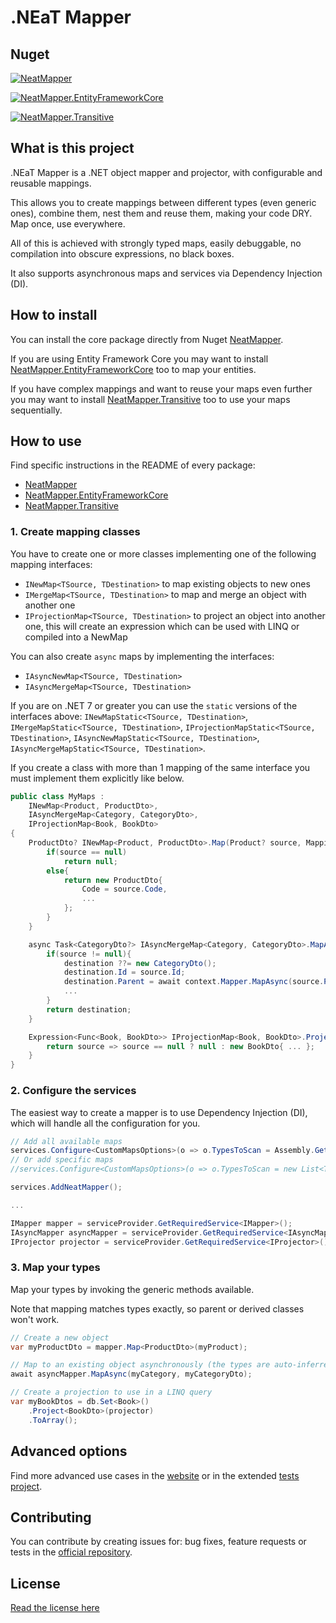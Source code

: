 # .NEaT Mapper

## Nuget

[![NeatMapper](https://img.shields.io/nuget/v/NeatMapper.svg?label=NeatMapper)](https://www.nuget.org/packages/NeatMapper)

[![NeatMapper.EntityFrameworkCore](https://img.shields.io/nuget/v/NeatMapper.EntityFrameworkCore.svg?label=NeatMapper.EntityFrameworkCore)](https://www.nuget.org/packages/NeatMapper.EntityFrameworkCore)

[![NeatMapper.Transitive](https://img.shields.io/nuget/v/NeatMapper.Transitive.svg?label=NeatMapper.Transitive)](https://www.nuget.org/packages/NeatMapper.Transitive)

## What is this project

.NEaT Mapper is a .NET object mapper and projector, with configurable and reusable mappings.

This allows you to create mappings between different types (even generic ones), combine them, nest them and reuse them, making your code DRY. Map once, use everywhere.

All of this is achieved with strongly typed maps, easily debuggable, no compilation into obscure expressions, no black boxes.

It also supports asynchronous maps and services via Dependency Injection (DI).

## How to install

You can install the core package directly from Nuget [NeatMapper](https://www.nuget.org/packages/NeatMapper).

If you are using Entity Framework Core you may want to install [NeatMapper.EntityFrameworkCore](https://www.nuget.org/packages/NeatMapper.EntityFrameworkCore) too to map your entities.

If you have complex mappings and want to reuse your maps even further you may want to install [NeatMapper.Transitive](https://www.nuget.org/packages/NeatMapper.Transitive) too to use your maps sequentially.

## How to use

Find specific instructions in the README of every package:

- [NeatMapper](https://github.com/Xriuk/NeatMapper/blob/main/src/NeatMapper/README.md)
- [NeatMapper.EntityFrameworkCore](https://github.com/Xriuk/NeatMapper/blob/main/src/NeatMapper.EntityFrameworkCore/README.md)
- [NeatMapper.Transitive](https://github.com/Xriuk/NeatMapper/blob/main/src/NeatMapper.Transitive/README.md)

### 1. Create mapping classes

You have to create one or more classes implementing one of the following mapping interfaces:
- `INewMap<TSource, TDestination>` to map existing objects to new ones
- `IMergeMap<TSource, TDestination>` to map and merge an object with another one
- `IProjectionMap<TSource, TDestination>` to project an object into another one, this will create an expression which can be used with LINQ or compiled into a NewMap

You can also create `async` maps by implementing the interfaces:
- `IAsyncNewMap<TSource, TDestination>`
- `IAsyncMergeMap<TSource, TDestination>`

If you are on .NET 7 or greater you can use the `static` versions of the interfaces above: `INewMapStatic<TSource, TDestination>`, `IMergeMapStatic<TSource, TDestination>`, `IProjectionMapStatic<TSource, TDestination>`, `IAsyncNewMapStatic<TSource, TDestination>`, `IAsyncMergeMapStatic<TSource, TDestination>`.

If you create a class with more than 1 mapping of the same interface you must implement them explicitly like below.

```csharp
public class MyMaps :
    INewMap<Product, ProductDto>,
    IAsyncMergeMap<Category, CategoryDto>,
    IProjectionMap<Book, BookDto>
{
    ProductDto? INewMap<Product, ProductDto>.Map(Product? source, MappingContext context){
        if(source == null)
            return null;
        else{
            return new ProductDto{
                Code = source.Code,
                ...
            };
        }
    }

    async Task<CategoryDto?> IAsyncMergeMap<Category, CategoryDto>.MapAsync(Category? source, CategoryDto? destination, AsyncMappingContext context){
        if(source != null){
            destination ??= new CategoryDto();
            destination.Id = source.Id;
            destination.Parent = await context.Mapper.MapAsync(source.Parent, destination.Parent, context.CancellationToken);
            ...
        }
        return destination;
    }

    Expression<Func<Book, BookDto>> IProjectionMap<Book, BookDto>.Project(ProjectionContext context){
        return source => source == null ? null : new BookDto{ ... };
    }
}
```

### 2. Configure the services

The easiest way to create a mapper is to use Dependency Injection (DI), which will handle all the configuration for you.

```csharp
// Add all available maps
services.Configure<CustomMapsOptions>(o => o.TypesToScan = Assembly.GetExecutingAssembly().GetTypes().ToList() );
// Or add specific maps
//services.Configure<CustomMapsOptions>(o => o.TypesToScan = new List<Type>{ typeof(MyMaps), ... });

services.AddNeatMapper();

...

IMapper mapper = serviceProvider.GetRequiredService<IMapper>();
IAsyncMapper asyncMapper = serviceProvider.GetRequiredService<IAsyncMapper>();
IProjector projector = serviceProvider.GetRequiredService<IProjector>();
```

### 3. Map your types

Map your types by invoking the generic methods available.

Note that mapping matches types exactly, so parent or derived classes won't work.

```csharp
// Create a new object
var myProductDto = mapper.Map<ProductDto>(myProduct);

// Map to an existing object asynchronously (the types are auto-inferred)
await asyncMapper.MapAsync(myCategory, myCategoryDto);

// Create a projection to use in a LINQ query
var myBookDtos = db.Set<Book>()
    .Project<BookDto>(projector)
    .ToArray();
```

## Advanced options

Find more advanced use cases in the [website](https://www.neatmapper.org/advanced-options/) or in the extended [tests project](https://github.com/Xriuk/NeatMapper/tree/main/tests/NeatMapper.Tests).

## Contributing

You can contribute by creating issues for: bug fixes, feature requests or tests in the [official repository](https://github.com/Xriuk/NeatMapper).

## License

[Read the license here](https://www.neatmapper.org/license)

